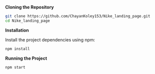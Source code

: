 **Cloning the Repository**

```bash
git clone https://github.com/ChayanKoley153/Nike_landing_page.git
cd Nike_landing_page 
```

**Installation**

Install the project dependencies using npm:

```bash
npm install
```


**Running the Project**

```bash
npm start
```
